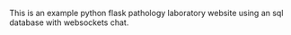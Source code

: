 This is an example python flask pathology laboratory website using an sql database with websockets chat.
